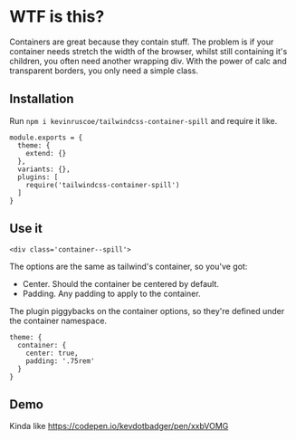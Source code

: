# WTF is this?

Containers are great because they contain stuff. The problem is if your container needs stretch the width of the browser, whilst still containing it's children, you often need another wrapping div. With the power of calc and transparent borders, you only need a simple class.

## Installation

Run `npm i kevinruscoe/tailwindcss-container-spill` and require it like.

```
module.exports = {
  theme: {
    extend: {}
  },
  variants: {},
  plugins: [
    require('tailwindcss-container-spill')
  ]
}
```

## Use it

`<div class='container--spill'>`

The options are the same as tailwind's container, so you've got:

- Center. Should the container be centered by default.
- Padding. Any padding to apply to the container.

The plugin piggybacks on the container options, so they're defined under the container namespace.

```
theme: {
  container: {
    center: true,
    padding: '.75rem'
  }
}
```

## Demo

Kinda like https://codepen.io/kevdotbadger/pen/xxbVOMG